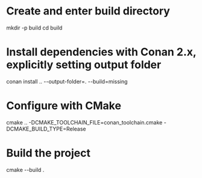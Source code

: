 # Create and enter build directory
mkdir -p build
cd build

# Install dependencies with Conan 2.x, explicitly setting output folder
conan install .. --output-folder=. --build=missing

# Configure with CMake
cmake .. -DCMAKE_TOOLCHAIN_FILE=conan_toolchain.cmake -DCMAKE_BUILD_TYPE=Release

# Build the project
cmake --build .
